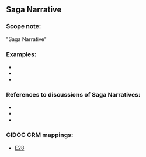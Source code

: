 
## Saga Narrative 

###  Scope note: 
"Saga Narrative" 

### Examples: 

* 
* 
* 

### References to discussions of Saga Narratives:

* 

* 

* 

### CIDOC CRM mappings: 

* [E28](http://www.cidoc-crm.org/entity/e28-conceptual-object/version-6.2)
